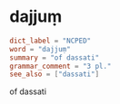 # dajjuṃ

``` toml
dict_label = "NCPED"
word = "dajjuṃ"
summary = "of dassati"
grammar_comment = "3 pl."
see_also = ["dassati"]
```

of dassati

